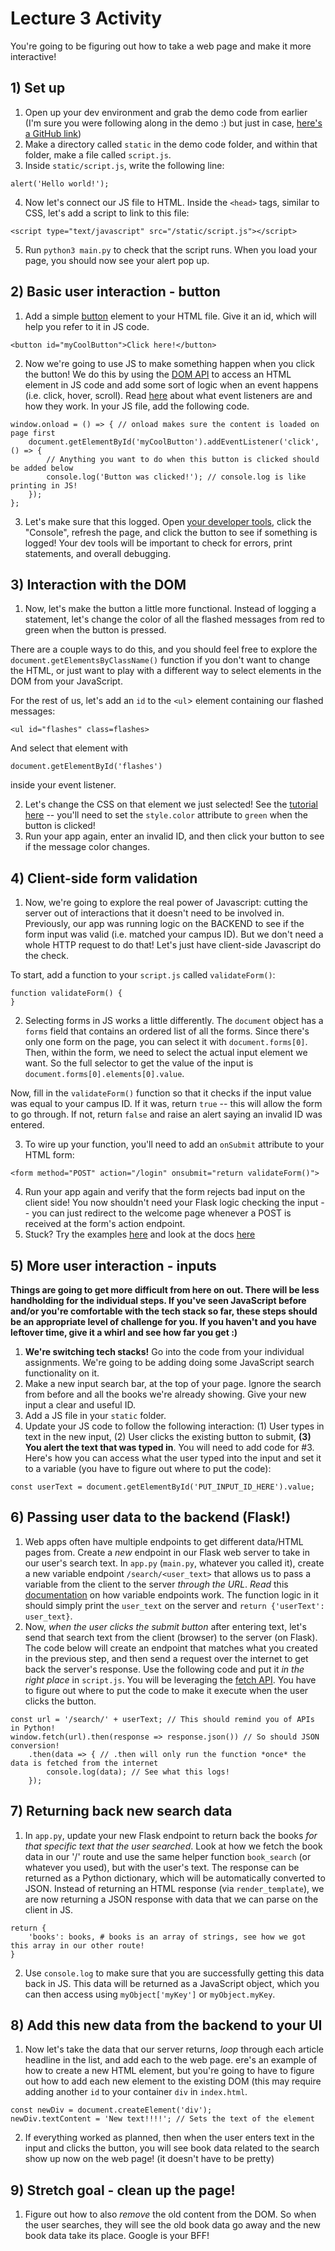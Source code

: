 # Lecture 3 Activity

You're going to be figuring out how to take a web page and make it more interactive!

## 1) Set up
1. Open up your dev environment and grab the demo code from earlier (I'm sure you were following along in the demo :) but just in case, [here's a GitHub link](https://github.com/csc4351-f22/setup-and-demos/lect1-27-js-demo))
2. Make a directory called `static` in the demo code folder, and within that folder, make a file called `script.js`.
3. Inside `static/script.js`, write the following line:
```
alert('Hello world!');
```
4. Now let's connect our JS file to HTML. Inside the `<head>` tags, similar to CSS, let's add a script to link to this file:
```
<script type="text/javascript" src="/static/script.js"></script>
```
5. Run `python3 main.py` to check that the script runs. When you load your page, you should now see your alert pop up.

## 2) Basic user interaction - button
1. Add a simple [button](https://developer.mozilla.org/en-US/docs/Web/HTML/Element/button) element to your HTML file. Give it an id, which will help you refer to it in JS code.
```
<button id="myCoolButton">Click here!</button> 
```
2. Now we're going to use JS to make something happen when you click the button! We do this by using the [DOM API](https://developer.mozilla.org/en-US/docs/Learn/JavaScript/Client-side_web_APIs/Manipulating_documents) to access an HTML element in JS code and add some sort of logic when an event happens (i.e. click, hover, scroll). Read [here](https://developer.mozilla.org/en-US/docs/Learn/JavaScript/Building_blocks/Events#addeventlistener_and_removeeventlistener) about what event listeners are and how they work. In your JS file, add the following code. 
```
window.onload = () => { // onload makes sure the content is loaded on page first
    document.getElementById('myCoolButton').addEventListener('click', () => {
        // Anything you want to do when this button is clicked should be added below
        console.log('Button was clicked!'); // console.log is like printing in JS!
    });
};
```
3. Let's make sure that this logged. Open [your developer tools](https://balsamiq.com/support/faqs/browserconsole/#google-chrome), click the "Console", refresh the page, and click the button to see if something is logged! Your dev tools will be important to check for errors, print statements, and overall debugging.

## 3) Interaction with the DOM
1. Now, let's make the button a little more functional. Instead of logging a statement, let's change the color of all the flashed messages from red to green when the button is pressed.

There are a couple ways to do this, and you should feel free to explore the `document.getElementsByClassName()` function if you don't want to change the HTML, or just want to play with a different way to select elements in the DOM from your JavaScript.

For the rest of us, let's add an `id` to the `<ul`> element containing our flashed messages:
```
<ul id="flashes" class=flashes>
```
And select that element with
```
document.getElementById('flashes')
```

inside your event listener.

2. Let's change the CSS on that element we just selected! See the [tutorial here](https://www.w3schools.com/js/js_htmldom_css.asp) -- you'll need to set the `style.color` attribute to `green` when the button is clicked!
3. Run your app again, enter an invalid ID, and then click your button to see if the message color changes.

## 4) Client-side form validation
1. Now, we're going to explore the real power of Javascript: cutting the server out of interactions that it doesn't need to be involved in. Previously, our app was running logic on the BACKEND to see if the form input was valid (i.e. matched your campus ID). But we don't need a whole HTTP request to do that! Let's just have client-side Javascript do the check. 

To start, add a function to your `script.js` called `validateForm()`:  
```
function validateForm() {
}
```
2. Selecting forms in JS works a little differently. The `document` object has a `forms` field that contains an ordered list of all the forms. Since there's only one form on the page, you can select it with `document.forms[0]`. Then, within the form, we need to select the actual input element we want. So the full selector to get the value of the input is `document.forms[0].elements[0].value`.

Now, fill in the `validateForm()` function so that it checks if the input value was equal to your campus ID. If it was, return `true` -- this will allow the form to go through. If not, return `false` and raise an alert saying an invalid ID was entered.

3. To wire up your function, you'll need to add an `onSubmit` attribute to your HTML form:
```
<form method="POST" action="/login" onsubmit="return validateForm()">
```
4. Run your app again and verify that the form rejects bad input on the client side! You now shouldn't need your Flask logic checking the input -- you can just redirect to the welcome page whenever a POST is received at the form's action endpoint.
5. Stuck? Try the examples [here](https://www.w3schools.com/js/js_validation.asp) and look at the docs [here](https://developer.mozilla.org/en-US/docs/Web/API/Document/forms)


## 5) More user interaction - inputs
**Things are going to get more difficult from here on out. There will be less handholding for the individual steps. If you've seen JavaScript before and/or you're comfortable with the tech stack so far, these steps should be an appropriate level of challenge for you. If you haven't and you have leftover time, give it a whirl and see how far you get :)**
1. **We're switching tech stacks!** Go into the code from your individual assignments. We're going to be adding doing some JavaScript search functionality on it. 
2. Make a new input search bar, at the top of your page.  Ignore the search from before and all the books we're already showing.  Give your new input a clear and useful ID.
3. Add a JS file in your `static` folder.
4. Update your JS code to follow the following interaction: (1) User types in text in the new input, (2) User clicks the existing button to submit, **(3) You alert the text that was typed in**. You will need to add code for #3.
Here's how you can access what the user typed into the input and set it to a variable (you have to figure out where to put the code):
```
const userText = document.getElementById('PUT_INPUT_ID_HERE').value;
```

## 6) Passing user data to the backend (Flask!)
1. Web apps often have multiple endpoints to get different data/HTML pages from. Create a *new* endpoint in our Flask web server to take in our user's search text. In `app.py` (`main.py`, whatever you called it), create a new variable endpoint `/search/<user_text>` that allows us to pass a variable from the client to the server *through the URL*. *Read* this [documentation](https://flask.palletsprojects.com/en/1.1.x/quickstart/#variable-rules) on how variable endpoints work. The function logic in it should simply print the `user_text` on the server and `return {'userText': user_text}`.
2. Now, *when the user clicks the submit button* after entering text, let's send that search text from the client (browser) to the server (on Flask). The code below will create an endpoint that matches what you created in the previous step, and then send a request over the internet to get back the server's response. Use the following code and put it *in the right place* in `script.js`. You will be leveraging the [fetch API](https://developer.mozilla.org/en-US/docs/Web/API/Fetch_API/Using_Fetch). You have to figure out where to put the code to make it execute when the user clicks the button.
```
const url = '/search/' + userText; // This should remind you of APIs in Python!
window.fetch(url).then(response => response.json()) // So should JSON conversion!
    .then(data => { // .then will only run the function *once* the data is fetched from the internet
        console.log(data); // See what this logs!
    });
```

## 7) Returning back new search data
1. In `app.py`, update your new Flask endpoint to return back the books *for that specific text that the user searched*. Look at how we fetch the book data in our '/' route and use the same helper function `book_search` (or whatever you used), but with the user's text. The response can be returned as a Python dictionary, which will be automatically converted to JSON. Instead of returning an HTML response (via `render_template`), we are now returning a JSON response with data that we can parse on the client in JS.
```
return {
    'books': books, # books is an array of strings, see how we got this array in our other route!
}
```
2. Use `console.log` to make sure that you are successfully getting this data back in JS. This data will be returned as a JavaScript object, which you can then access using `myObject['myKey']` or `myObject.myKey`.

## 8) Add this new data from the backend to your UI
1. Now let's take the data that our server returns, *loop* through each article headline in the list, and add each to the web page. ere's an example of how to create a new HTML element, but you're going to have to figure out how to add each new element to the existing DOM (this may require adding another `id` to your container `div` in `index.html`.
```
const newDiv = document.createElement('div');
newDiv.textContent = 'New text!!!!'; // Sets the text of the element
```
2. If everything worked as planned, then when the user enters text in the input and clicks the button, you will see book data related to the search show up now on the web page! (it doesn't have to be pretty)

## 9) Stretch goal - clean up the page!
1. Figure out how to also *remove* the old content from the DOM. So when the user searches, they will see the old book data go away and the new book data take its place. Google is your BFF!

